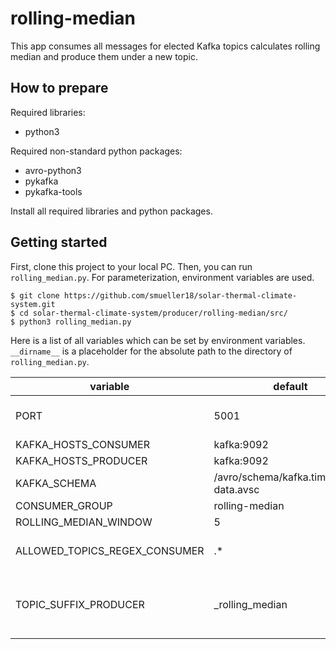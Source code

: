 # rolling-median
This app consumes all messages for elected Kafka topics calculates rolling median and produce them under a new topic.

## How to prepare
Required libraries:

- python3

Required non-standard python packages:
- avro-python3
- pykafka
- pykafka-tools

Install all required libraries and python packages.

## Getting started
First, clone this project to your local PC. Then, you can run `rolling_median.py`. For parameterization, environment variables are used.
```
$ git clone https://github.com/smueller18/solar-thermal-climate-system.git
$ cd solar-thermal-climate-system/producer/rolling-median/src/
$ python3 rolling_median.py
```
Here is a list of all variables which can be set by environment variables. `__dirname__` is a placeholder for the absolute path to the directory of `rolling_median.py`.

| variable | default | type | info |
| --- | --- | --- | --- |
| PORT | 5001 | int | port of REST server |
| KAFKA_HOSTS_CONSUMER | kafka:9092 | string |   |
| KAFKA_HOSTS_PRODUCER | kafka:9092 | string |   |
| KAFKA_SCHEMA | /avro/schema/kafka.timestamp-data.avsc | string |   |
| CONSUMER_GROUP | rolling-median | string |   |
| ROLLING_MEDIAN_WINDOW | 5 | int |   |
| ALLOWED_TOPICS_REGEX_CONSUMER | .* | regex | .* means handle all topics |
| TOPIC_SUFFIX_PRODUCER | _rolling_median | string | produce topic is consumer topic + this suffix |
